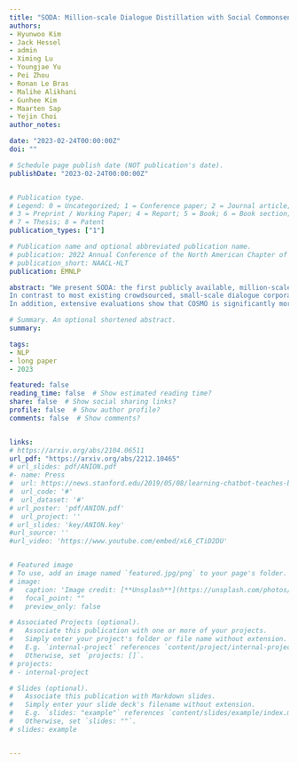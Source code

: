```yaml
---
title: "SODA: Million-scale Dialogue Distillation with Social Commonsense Contextualization"
authors:
- Hyunwoo Kim
- Jack Hessel
- admin
- Ximing Lu
- Youngjae Yu
- Pei Zhou
- Ronan Le Bras
- Malihe Alikhani
- Gunhee Kim
- Maarten Sap
- Yejin Choi
author_notes:

date: "2023-02-24T00:00:00Z"
doi: ""

# Schedule page publish date (NOT publication's date).
publishDate: "2023-02-24T00:00:00Z"


# Publication type.
# Legend: 0 = Uncategorized; 1 = Conference paper; 2 = Journal article;
# 3 = Preprint / Working Paper; 4 = Report; 5 = Book; 6 = Book section;
# 7 = Thesis; 8 = Patent
publication_types: ["1"]

# Publication name and optional abbreviated publication name.
# publication: 2022 Annual Conference of the North American Chapter of the Association for Computational Linguistics
# publication_short: NAACL-HLT
publication: EMNLP

abstract: "We present SODA: the first publicly available, million-scale high-quality social dialogue dataset. Using SODA, we train COSMO: a generalizable conversation agent outperforming previous best-performing agents on both in- and out-of-domain datasets. 
In contrast to most existing crowdsourced, small-scale dialogue corpora, we distill 1.5M socially-grounded dialogues from a pre-trained language model (InstructGPT; Ouyang et al., 2022). Dialogues are distilled by contextualizing social commonsense knowledge from a knowledge graph (Atomic10x; West et al., 2022). Human evaluation shows that dialogues in SODA are more consistent, specific, and (surprisingly) natural than prior human-authored datasets - e.g., DailyDialog (Li et al., 2017), BlendedSkillTalk (Smith et al., 2020). 
In addition, extensive evaluations show that COSMO is significantly more natural and consistent on unseen datasets than best-performing dialogue models - e.g., GODEL (Peng et al., 2022), BlenderBot (Roller et al., 2021), DialoGPT (Zhang et al., 2020). Furthermore, it is sometimes even preferred to the original human-written gold responses. We make our data, models, and code public."

# Summary. An optional shortened abstract.
summary:

tags:
- NLP
- long paper
- 2023

featured: false
reading_time: false  # Show estimated reading time?
share: false  # Show social sharing links?
profile: false  # Show author profile?
comments: false  # Show comments?


links:
# https://arxiv.org/abs/2104.06511
url_pdf: "https://arxiv.org/abs/2212.10465"
# url_slides: pdf/ANION.pdf
#- name: Press
#  url: https://news.stanford.edu/2019/05/08/learning-chatbot-teaches-beats-flashcards/
#  url_code: '#'
#  url_dataset: '#'
# url_poster: 'pdf/ANION.pdf'
#  url_project: ''
# url_slides: 'key/ANION.key'
#url_source: ''
#url_video: 'https://www.youtube.com/embed/xL6_CTiD2DU'


# Featured image
# To use, add an image named `featured.jpg/png` to your page's folder.
# image:
#   caption: 'Image credit: [**Unsplash**](https://unsplash.com/photos/pLCdAaMFLTE)'
#   focal_point: ""
#   preview_only: false

# Associated Projects (optional).
#   Associate this publication with one or more of your projects.
#   Simply enter your project's folder or file name without extension.
#   E.g. `internal-project` references `content/project/internal-project/index.md`.
#   Otherwise, set `projects: []`.
# projects:
# - internal-project

# Slides (optional).
#   Associate this publication with Markdown slides.
#   Simply enter your slide deck's filename without extension.
#   E.g. `slides: "example"` references `content/slides/example/index.md`.
#   Otherwise, set `slides: ""`.
# slides: example


---
```



<!-- {{% callout note %}}
Click the *Cite* button above to demo the feature to enable visitors to import publication metadata into their reference management software.
{{% /callout %}}

{{% callout note %}}
Create your slides in Markdown - click the *Slides* button to check out the example.
{{% /callout %}}

Supplementary notes can be added here, including [code, math, and images](https://wowchemy.com/docs/writing-markdown-latex/). -->
